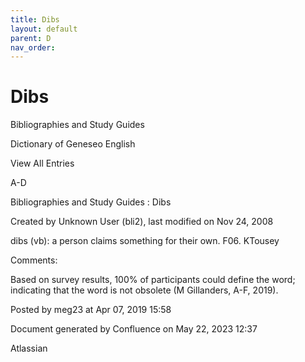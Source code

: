 ```yaml
---
title: Dibs
layout: default
parent: D
nav_order:
---
```


# Dibs

Bibliographies and Study Guides

Dictionary of Geneseo English

View All Entries

A-D

Bibliographies and Study Guides : Dibs

Created by  Unknown User (bli2), last modified on Nov 24, 2008

dibs (vb): a person claims something for their own. F06. KTousey

Comments:

Based on survey results, 100% of participants could define the word; indicating that the word is not obsolete (M Gillanders, A-F, 2019).

Posted by meg23 at Apr 07, 2019 15:58

Document generated by Confluence on May 22, 2023 12:37

Atlassian
